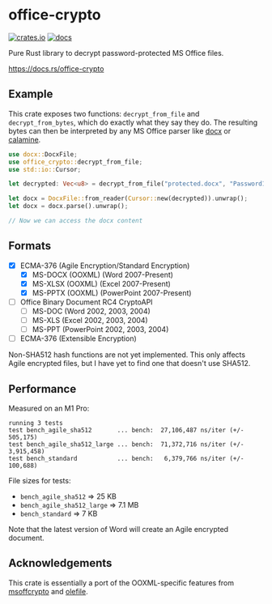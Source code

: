 office-crypto
=============
[![crates.io](https://img.shields.io/crates/v/office-crypto)](https://crates.io/crates/office-crypto)
[![docs](https://img.shields.io/docsrs/office-crypto)](https://docs.rs/office-crypto)

Pure Rust library to decrypt password-protected MS Office files.

https://docs.rs/office-crypto

## Example

This crate exposes two functions: `decrypt_from_file` and `decrypt_from_bytes`, which do exactly what they say they do. The resulting bytes can then be interpreted by any MS Office parser like [docx](https://crates.io/crates/docx) or [calamine](https://crates.io/crates/calamine).

```rust
use docx::DocxFile;
use office_crypto::decrypt_from_file;
use std::io::Cursor;

let decrypted: Vec<u8> = decrypt_from_file("protected.docx", "Password1234_").unwrap();

let docx = DocxFile::from_reader(Cursor::new(decrypted)).unwrap();
let docx = docx.parse().unwrap();

// Now we can access the docx content
```

## Formats

* [x] ECMA-376 (Agile Encryption/Standard Encryption)
    * [x] MS-DOCX (OOXML) (Word 2007-Present)
    * [x] MS-XLSX (OOXML) (Excel 2007-Present)
    * [x] MS-PPTX (OOXML) (PowerPoint 2007-Present)
* [ ] Office Binary Document RC4 CryptoAPI
    * [ ] MS-DOC (Word 2002, 2003, 2004)
    * [ ] MS-XLS (Excel 2002, 2003, 2004)
    * [ ] MS-PPT (PowerPoint 2002, 2003, 2004)
* [ ] ECMA-376 (Extensible Encryption)

Non-SHA512 hash functions are not yet implemented. This only affects Agile encrypted files, but I have yet to find one that doesn't use SHA512.

## Performance

Measured on an M1 Pro:
```
running 3 tests
test bench_agile_sha512       ... bench:  27,106,487 ns/iter (+/- 505,175)
test bench_agile_sha512_large ... bench:  71,372,716 ns/iter (+/- 3,915,458)
test bench_standard           ... bench:   6,379,766 ns/iter (+/- 100,688)
```

File sizes for tests:
- `bench_agile_sha512` => 25 KB
- `bench_agile_sha512_large` => 7.1 MB
- `bench_standard` => 7 KB

Note that the latest version of Word will create an Agile encrypted document.

## Acknowledgements

This crate is essentially a port of the OOXML-specific features from [msoffcrypto](https://github.com/nolze/msoffcrypto-tool) and [olefile](https://github.com/decalage2/olefile). 
